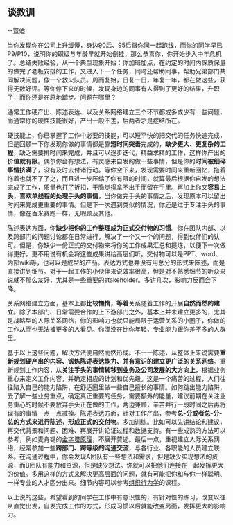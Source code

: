 ## 谈教训

 --暨适

当你发现你在公司上升缓慢，身边90后、95后跟你同一起跑线，而你的同学早已P9/P10，说明你的职级与年龄早就开始倒挂，那么恭喜你，你开始步入中年危机了。总结失败经验，从一个典型现象开始：你加班加点，在约定的时间内保质保量的做完了老板安排的工作，又进入下一个任务，同时还帮助同事，帮助兄弟部门共同解决问题，像一个救火队员。周而复始，日复一日，年复一年，都在做这些，获得无数好评。等你停下来的时候，发现身边的同事有人得到了更好的结果，升职了，而你还是在原地踏步。问题在哪里？

﻿通常工作硬产出、陈述表达、以及关系网络建立三个环节都或多或少有一些问题，而通常你的硬性技能很好，产出一般不差，后两者才是症结所在。

﻿硬技能上，你已掌握了工作中必要的技能，可以短平快的把交代的任务快速完成，但是回顾一下你发现你做的事情都是靠**短时间突击**完成的，**缺少更大、更复杂的工程**，缺乏需要排时间来完成，并且可以逐步迭代，精益求精的工作，这样你产出的**价值就有限**。偶尔你会有想法，有灵感来自发的做一些事情，但是你的**时间被细碎事情挤满**了，没有及时去付诸行动。等你空下来，发现需要时间来重新回忆，拖着拖着也就不了了之，而且进一步压缩了你有限的时间，就算最后根据你自发的想法完成了工作，质量也打了折扣，干脆觉得拿不出手而留在手里。再加上你又**容易上头，喜欢单线程的处理手头的事情**，当你做完手头的事情之后，发现原本可以留出时间来完成更重要的事情。但是下一次遇到类似的情况，你还是过于专注手头的事情，像在百米赛跑一样，无暇顾及其他。

﻿陈述表达方面，你**缺少把你的工作整理成为正式交付物的习惯**。你在团队内部、以及跨部门的问题讨论都在日常进行，解决了一个又一个的问题，得到伙伴们的认可。但是，你缺少一份正式的交付物来将你的工作成果汇总和提炼，以便下一次做得更好，更不用说有机会将这些成果讲给高层们听。交付物可以是PPT、word、内部wiki等，也可以是成型的产品。表达方式也并没有用总分的形式来陈述，而是直接讲到细节。对于一起工作的小伙伴来说效率很高，但是对不熟悉细节的听众来说就不那么友好，尤其是一些重要的stakeholder。多讲几次，影响力反而会下降。

﻿关系网络建立方面，基本上都**比较懒惰，等着**关系随着工作的开展**自然而然的建立**。除了本部门、日常需要合作的上下游部门之外，基本上并未建立更多的，尤其是战略型的人际关系网络，你的影响力也就只能局限于运营关系的小圈子，你做的工作从而也无法被更多的人看见。你湮没在比你年轻，专业能力跟你差不多的人群里。

﻿基于以上这些问题，解决方法便自然而然形成。不一一陈述，从整体上来说需要**重新规划硬产出的内容、锻炼陈述表达能力、并有意识的建立更广泛的关系网络**。重新规划工作内容，从**关注手头的事情转移到业务及公司发展的大方向上**，根据业务重心来定义工作内容，并确定相应的计划和优先级。这是一个痛苦的过程，人们往往陷入自己的能力陷阱，在舒适圈里做一些自己擅长的事情。如何跳出能力陷阱，去了解一些业务重点，确定真正重要的任务，需要额外的能量，建议前期在关注业务重心的时候不要放弃手头正在做的工作，两边兼顾，辛苦并行一段时间之后再将现有的事情一点一点减掉。陈述表达方面，针对工作产出，参考**总-分或者总-分-总的方式来进行陈述**，**形成正式的交付物**。多加训练。比如可以先讲结论和建议，再交代背景和问题、困难、再展开讲论证过程和数据支持。有一些成熟的方法可以参考，例如麦肯锡的[金字塔原理](https://book.douban.com/subject/25775696/)，不展开赘述。最后一点，重视建立人际关系网络，经常参加一些**跨部门、跨等级的沟通交流**，与各行业、各职能的人员建立联系。在沟通过程中，你会发现A团队有一些想法和需求，但是缺少实现想法的资源，而B团队有能力和资源，但是缺少想法。你就可以把他们连接在一起发挥更大的价值。多用这样的方式来解决更高层面的问题，就有可能把你和与你一样聪明、一样专业的人才区分出来。细节内容可以参考[组织行为学](https://book.douban.com/subject/1279659/)的课程。

﻿以上说的这些，希望看到的同学在工作中有意识性的，有针对性的练习，改变以往从直觉出发，自发完成工作的方式，形成习惯以后就能改变局面，发挥更大的影响力。